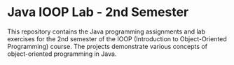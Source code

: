 # Java IOOP Lab - 2nd Semester

This repository contains the Java programming assignments and lab exercises for the 2nd semester of the IOOP (Introduction to Object-Oriented Programming) course. The projects demonstrate various concepts of object-oriented programming in Java.
